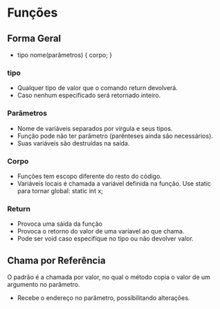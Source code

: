 # Funções

## Forma Geral
 - tipo nome(parâmetros) { corpo; }

### tipo
 - Qualquer tipo de valor que o comando return devolverá.
 - Caso nenhum especificado será retornado inteiro.

### Parâmetros
 - Nome de variáveis separados por vírgula e seus tipos.
 - Função pode não ter parâmetro (parênteses ainda são necessários).
 - Suas variáveis são destruídas na saída.

### Corpo
 - Funções tem escopo diferente do resto do código.
 - Variáveis locais é chamada a variável definida na função.
Use static para tornar global: static int x;

### Return
 - Provoca uma sáida da função
 - Provoca o retorno do valor de uma varíavel ao que chama.
 - Pode ser void caso especifíque no tipo ou não devolver valor.
 
## Chama por Referência
O padrão é a chamada por valor, no qual o método copia o valor de um argumento no parâmetro.

 - Recebe o endereço no parâmetro, possíbilitando alterações.


